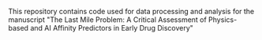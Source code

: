This repository contains code used for data processing and analysis for the manuscript "The Last Mile Problem: A Critical Assessment of Physics-based and AI Affinity Predictors in Early Drug Discovery"
